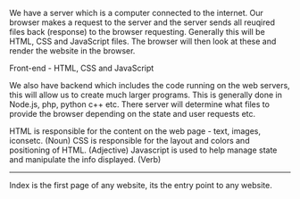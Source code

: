 We have a server which is a computer connected to the internet. Our browser makes a request to the server and the server sends all reuqired files back (response) to the browser requesting. Generally this will be HTML, CSS and JavaScript files. The browser will then look at these and render the website in the browser.

Front-end - HTML, CSS and JavaScript

We also have backend which includes the code running on the web servers, this will allow us to create much larger programs. This is generally done in Node.js, php, python c++ etc. There server will determine what files to provide the browser depending on the state and user requests etc.

HTML is responsible for the content on the web page - text, images, iconsetc. (Noun)
CSS is responsible for the layout and colors and positioning of HTML. (Adjective)
Javascript is used to help manage state and manipulate the info displayed. (Verb)

---

Index is the first page of any website, its the entry point to any website.
